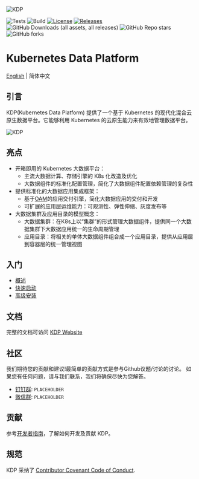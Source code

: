 ![KDP](https://linktime-public.oss-cn-qingdao.aliyuncs.com/linktime-homepage/kdp/kdp-logo-black.png)

![Tests](https://github.com/linktimecloud/kubernetes-data-platform/actions/workflows/unit-test.yml/badge.svg)
![Build](https://github.com/linktimecloud/kubernetes-data-platform/actions/workflows/ci-build.yml/badge.svg)
[![License](https://img.shields.io/badge/License-Apache_2.0-blue.svg)](https://opensource.org/licenses/Apache-2.0)
[![Releases](https://img.shields.io/github/release/linktimecloud/kubernetes-data-platform/all.svg?style=flat-square)](https://github.com/linktimecloud/kubernetes-data-platform/releases)
![GitHub Downloads (all assets, all releases)](https://img.shields.io/github/downloads/linktimecloud/kubernetes-data-platform/total)
![GitHub Repo stars](https://img.shields.io/github/stars/linktimecloud/kubernetes-data-platform)
![GitHub forks](https://img.shields.io/github/forks/linktimecloud/kubernetes-data-platform)

# Kubernetes Data Platform

[English](./README.md) | 简体中文
<br>

## 引言
KDP(Kubernetes Data Platform) 提供了一个基于 Kubernetes 的现代化混合云原生数据平台。它能够利用 Kubernetes 的云原生能力来有效地管理数据平台。

![KDP](https://linktime-public.oss-cn-qingdao.aliyuncs.com/linktime-homepage/kdp/kdp-archi.png)

## 亮点
* 开箱即用的 Kubernetes 大数据平台：
  * 主流大数据计算、存储引擎的 K8s 化改造及优化
  * 大数据组件的标准化配置管理，简化了大数据组件配置依赖管理的复杂性
* 提供标准化的大数据应用集成框架：
  * 基于[OAM](https://oam.dev/)的应用交付引擎，简化大数据应用的交付和开发
  * 可扩展的应用层运维能力：可观测性、弹性伸缩、灰度发布等
* 大数据集群及应用目录的模型概念：
  * 大数据集群：在K8s上以“集群”的形式管理大数据组件，提供同一个大数据集群下大数据应用统一的生命周期管理
  * 应用目录：将相关的单体大数据组件组合成一个应用目录，提供从应用层到容器层的统一管理视图

## 入门
* [概述](./docs/zh/getting-started/overview.md)
* [快速启动](./docs/zh/getting-started/quick-start.md)
* [高级安装](./docs/zh/getting-started/advanced-install.md)

## 文档
完整的文档可访问 [KDP Website](https://linktimecloud.github.io/kubrenetes-data-platform)

## 社区

我们期待您的贡献和建议!最简单的贡献方式是参与Github议题/讨论的讨论。
如果您有任何问题，请与我们联系，我们将确保尽快为您解答。
* [钉钉群](https://www.dingtalk.com/): `PLACEHOLDER`
* [微信群](https://www.wechat.com/): `PLACEHOLDER`

## 贡献
参考[开发者指南](docs/zh/developer-guide/developer-guide.md)，了解如何开发及贡献 KDP。

## 规范
KDP 采纳了 [Contributor Covenant Code of Conduct](https://www.contributor-covenant.org/).
